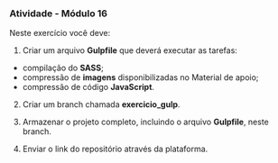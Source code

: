 ### Atividade - Módulo 16

Neste exercício você deve:

1) Criar um arquivo **Gulpfile** que deverá executar as tarefas:

- compilação do **SASS**;
- compressão de **imagens** disponibilizadas no Material de apoio;
- compressão de código **JavaScript**.

2) Criar um branch chamada **exercicio_gulp**.

3) Armazenar o projeto completo, incluindo o arquivo **Gulpfile**, neste branch.

4) Enviar o link do repositório através da plataforma.
